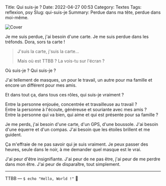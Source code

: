 Title: Qui suis-je ?
Date: 2022-04-27 00:53
Category: Textes
Tags: reflexion, psy
Slug: qui-suis-je
Summary: Perdue dans ma tête, perdue dans moi-même.

![Cover]({static}/images/brain-3.png)

Je me suis perdue, j'ai besoin d'une carte. Je me suis perdue dans les tréfonds. Dora, sors ta carte !

> J'suis la carte, j'suis la carte...
>
> Mais où est TTBB ? La vois-tu sur l'écran ?

Où suis-je ? Qui suis-je ?

J'ai tellement de masques, un pour le travail, un autre pour ma famille et encore un différent pour mes amis.

Et dans tout ça, dans tous ces rôles, qui suis-je vraiment ?

Entre la personne enjouée, concentrée et travailleuse au travail ?  
Entre la personne à l'écoute, généreuse et souriante avec mes amis ?  
Entre la personne qui va bien, qui aime et qui est présente pour sa famille ?

Je me perds, j'ai besoin d'une carte, d'un GPS, d'une boussole. J'ai besoin d'une équerre et d'un compas. J'ai besoin que les étoiles brillent et me guident.

Ça m'effraie de ne pas savoir qui je suis vraiment. Je peux passer des heures, seule dans le noir, à me demander quel masque est le vrai.

J'ai peur d'être insignifiante. J'ai peur de ne pas être, j'ai peur de me perdre dans mon être. J'ai peur de disparaître, tout simplement.

---
TTBB — `$ echo "Hello, World !"` 🐨
